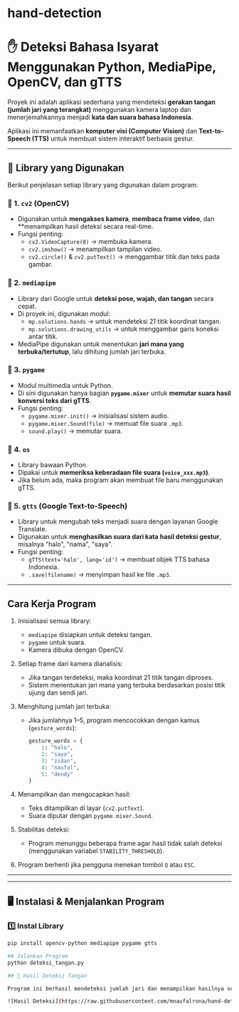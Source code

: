 # hand-detection

# ✋ Deteksi Bahasa Isyarat Menggunakan Python, MediaPipe, OpenCV, dan gTTS

Proyek ini adalah aplikasi sederhana yang mendeteksi **gerakan tangan (jumlah jari yang terangkat)** menggunakan kamera laptop dan menerjemahkannya menjadi **kata dan suara bahasa Indonesia**.

Aplikasi ini memanfaatkan **komputer visi (Computer Vision)** dan **Text-to-Speech (TTS)** untuk membuat sistem interaktif berbasis gestur.

---

## 🧩 Library yang Digunakan

Berikut penjelasan setiap library yang digunakan dalam program:

### 🔹 1. `cv2` (OpenCV)
- Digunakan untuk **mengakses kamera**, **membaca frame video**, dan **menampilkan hasil deteksi secara real-time.
- Fungsi penting:
  - `cv2.VideoCapture(0)` → membuka kamera.
  - `cv2.imshow()` → menampilkan tampilan video.
  - `cv2.circle()` & `cv2.putText()` → menggambar titik dan teks pada gambar.

### 🔹 2. `mediapipe`
- Library dari Google untuk **deteksi pose, wajah, dan tangan** secara cepat.
- Di proyek ini, digunakan modul:
  - `mp.solutions.hands` → untuk mendeteksi 21 titik koordinat tangan.
  - `mp.solutions.drawing_utils` → untuk menggambar garis koneksi antar titik.
- MediaPipe digunakan untuk menentukan **jari mana yang terbuka/tertutup**, lalu dihitung jumlah jari terbuka.

### 🔹 3. `pygame`
- Modul multimedia untuk Python.
- Di sini digunakan hanya bagian **`pygame.mixer`** untuk **memutar suara hasil konversi teks dari gTTS**.
- Fungsi penting:
  - `pygame.mixer.init()` → inisialisasi sistem audio.
  - `pygame.mixer.Sound(file)` → memuat file suara `.mp3`.
  - `sound.play()` → memutar suara.

### 🔹 4. `os`
- Library bawaan Python.
- Dipakai untuk **memeriksa keberadaan file suara (`voice_xxx.mp3`)**.
- Jika belum ada, maka program akan membuat file baru menggunakan gTTS.

### 🔹 5. `gtts` (Google Text-to-Speech)
- Library untuk mengubah teks menjadi suara dengan layanan Google Translate.
- Digunakan untuk **menghasilkan suara dari kata hasil deteksi gestur**, misalnya "halo", "nama", "saya".
- Fungsi penting:
  - `gTTS(text='halo', lang='id')` → membuat objek TTS bahasa Indonesia.
  - `.save(filename)` → menyimpan hasil ke file `.mp3`.

---

## Cara Kerja Program

1. Inisialisasi semua library:
   - `mediapipe` disiapkan untuk deteksi tangan.
   - `pygame` untuk suara.
   - Kamera dibuka dengan OpenCV.

2. Setiap frame dari kamera dianalisis:
   - Jika tangan terdeteksi, maka koordinat 21 titik tangan diproses.
   - Sistem menentukan jari mana yang terbuka berdasarkan posisi titik ujung dan sendi jari.

3. Menghitung jumlah jari terbuka:
   - Jika jumlahnya 1–5, program mencocokkan dengan kamus (`gesture_words`):
     ```python
     gesture_words = {
         1: "halo",
         2: "saya",
         3: "zidan",
         4: "naufal",
         5: "dendy"
     }
     ```

4. Menampilkan dan mengucapkan hasil:
   - Teks ditampilkan di layar (`cv2.putText`).
   - Suara diputar dengan `pygame.mixer.Sound`.

5. Stabilitas deteksi:
   - Program menunggu beberapa frame agar hasil tidak salah deteksi (menggunakan variabel `STABILITY_THRESHOLD`).

6. Program berhenti jika pengguna menekan tombol `Q` atau `ESC`.

---


---

## 🖥️ Instalasi & Menjalankan Program

### 1️⃣ Instal Library
```bash
pip install opencv-python mediapipe pygame gtts

## Jalankan Program
python deteksi_tangan.py

## 📸 Hasil Deteksi Tangan

Program ini berhasil mendeteksi jumlah jari dan menampilkan hasilnya seperti berikut:

![Hasil Deteksi](https://raw.githubusercontent.com/mnaufalrona/hand-detection/main/hasil.png)








